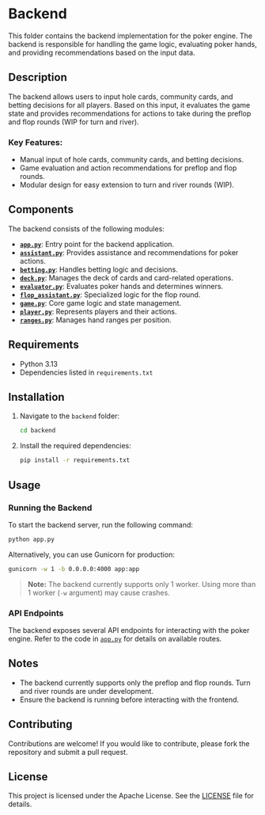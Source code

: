 # Backend

This folder contains the backend implementation for the poker engine. The backend is responsible for handling the game logic, evaluating poker hands, and providing recommendations based on the input data.

## Description

The backend allows users to input hole cards, community cards, and betting decisions for all players. Based on this input, it evaluates the game state and provides recommendations for actions to take during the preflop and flop rounds (WIP for turn and river).

### Key Features:
- Manual input of hole cards, community cards, and betting decisions.
- Game evaluation and action recommendations for preflop and flop rounds.
- Modular design for easy extension to turn and river rounds (WIP).

## Components

The backend consists of the following modules:

- **[`app.py`](app.py)**: Entry point for the backend application.
- **[`assistant.py`](assistant.py)**: Provides assistance and recommendations for poker actions.
- **[`betting.py`](betting.py)**: Handles betting logic and decisions.
- **[`deck.py`](deck.py)**: Manages the deck of cards and card-related operations.
- **[`evaluator.py`](evaluator.py)**: Evaluates poker hands and determines winners.
- **[`flop_assistant.py`](flop_assistant.py)**: Specialized logic for the flop round.
- **[`game.py`](game.py)**: Core game logic and state management.
- **[`player.py`](player.py)**: Represents players and their actions.
- **[`ranges.py`](ranges.py)**: Manages hand ranges per position.

## Requirements

- Python 3.13
- Dependencies listed in `requirements.txt`

## Installation

1. Navigate to the `backend` folder:
   ```bash
   cd backend
   ```

2. Install the required dependencies:
   ```bash
   pip install -r requirements.txt
   ```

## Usage

### Running the Backend

To start the backend server, run the following command:

```bash
python app.py
```

Alternatively, you can use Gunicorn for production:

```bash
gunicorn -w 1 -b 0.0.0.0:4000 app:app
```

> **Note:** The backend currently supports only 1 worker. Using more than 1 worker (`-w` argument) may cause crashes.

### API Endpoints

The backend exposes several API endpoints for interacting with the poker engine. Refer to the code in [`app.py`](app.py) for details on available routes.

## Notes

- The backend currently supports only the preflop and flop rounds. Turn and river rounds are under development.
- Ensure the backend is running before interacting with the frontend.

## Contributing

Contributions are welcome! If you would like to contribute, please fork the repository and submit a pull request.

## License

This project is licensed under the Apache License. See the [LICENSE](../LICENSE) file for details.
